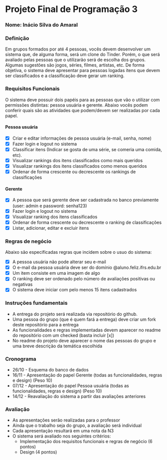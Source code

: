 # Projeto Final de Programação 3

### Nome: Inácio Silva do Amaral

### Definição
Em grupos formados por até 4 pessoas, vocês devem desenvolver um sistema que, de alguma forma, será um clone do Tinder. Porém, o que será avaliado pelas pessoas que o utilizarão será de escolha dos grupos. Algumas sugestões são jogos, séries, filmes, artistas, etc. De forma objetiva, o sistema deve apresentar para pessoas logadas itens que devem ser classificados e a classificação deve gerar um ranking.

### Requisitos Funcionais
O sistema deve possuir dois papéis para as pessoas que vão o utilizar com permissões distintas: pessoa usuária e gerente. Abaixo vocês podem conferir quais são as atividades que podem/devem ser realizadas por cada papel.

#### Pessoa usuária
- [x] Criar e editar informações de pessoa usuária (e-mail, senha, nome)
- [x] Fazer login e logout no sistema
- [x] Classificar itens (Indicar se gosta de uma série, se comeria uma comida, etc).
- [x] Visualizar rankings dos itens classificados como mais queridos
- [x] Visualizar rankings dos itens classificados como menos queridos
- [x] Ordenar de forma crescente ou decrescente os rankings de classificações

#### Gerente
- [x] A pessoa que será gerente deve ser cadastrada no banco previamente (user: admin e password: senha123)
- [x] Fazer login e logout no sistema
- [x] Visualizar ranking dos itens classificados
- [x] Ordenar de forma crescente ou decrescente o ranking de classificações
- [x] Listar, adicionar, editar e excluir itens

### Regras de negócio
Abaixo são especificadas regras que incidem sobre o usuo do sistema:
- [x] A pessoa usuária não pode alterar seu e-mail
- [x] O e-mail da pessoa usuária deve ser do domínio @aluno.feliz.ifrs.edu.br
- [x] Um item consiste em uma imagem de algo
- [x] O ranking deve ser ordenado pelo número de avaliações positivas ou negativas
- [x] O sistema deve iniciar com pelo menos 15 itens cadastrados

### Instruções fundamentais
- A entrega do projeto será realizada via repositório do github.
- Uma pessoa do grupo (que é quem fará a entrega) deve criar um fork deste repositório para a entrega
- As funcionalidades e regras implementadas devem aparecer no readme do repositório com um checked (basta incluir [x])
- No readme do projeto deve aparecer o nome das pessoas do grupo e uma breve descrição da temática escolhida

### Cronograma
- 26/10 - Esquema do banco de dados
- 16/11 - Apresentação do papel Gerente (todas as funcionalidades, regras e design) (Peso 10)
- 07/12 - Apresentação do papel Pessoa usuária (todas as funcionalidades, regras e design) (Peso 10)
- 14/12 - Reavaliação do sistema a partir das avaliações anteriores

### Avaliação
- As apresentações serão realizadas para o professor
- Ainda que o trabalho seja do grupo, a avaliação será individual
- Cada apresentação resultará em uma nota da N3
- O sistema será avaliado nos seguintes critérios:
  - Implementação dos requisitos funcionais e regras de negócio (6 pontos)
  - Design (4 pontos)
